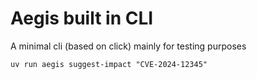 # Aegis built in CLI

A minimal cli (based on click) mainly for testing purposes

```commandline
uv run aegis suggest-impact "CVE-2024-12345"
```
